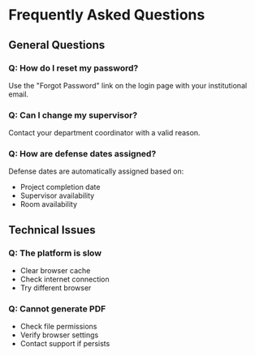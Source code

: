 # Frequently Asked Questions

## General Questions

### Q: How do I reset my password?
Use the "Forgot Password" link on the login page with your institutional email.

### Q: Can I change my supervisor?
Contact your department coordinator with a valid reason.

### Q: How are defense dates assigned?
Defense dates are automatically assigned based on:
- Project completion date
- Supervisor availability
- Room availability

## Technical Issues

### Q: The platform is slow
- Clear browser cache
- Check internet connection
- Try different browser

### Q: Cannot generate PDF
- Check file permissions
- Verify browser settings
- Contact support if persists
